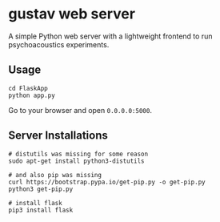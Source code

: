# gustav web server
A simple Python web server with a lightweight frontend to run psychoacoustics experiments.

## Usage
```
cd FlaskApp
python app.py
```
Go to your browser and open `0.0.0.0:5000`.

## Server Installations

```
# distutils was missing for some reason
sudo apt-get install python3-distutils

# and also pip was missing
curl https://bootstrap.pypa.io/get-pip.py -o get-pip.py
python3 get-pip.py

# install flask
pip3 install flask
```
